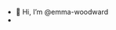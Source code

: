 - 👋 Hi, I’m @emma-woodward
- 
<!---
emma-woodward/emma-woodward is a ✨ special ✨ repository because its `README.md` (this file) appears on your GitHub profile.
You can click the Preview link to take a look at your changes.
--->
